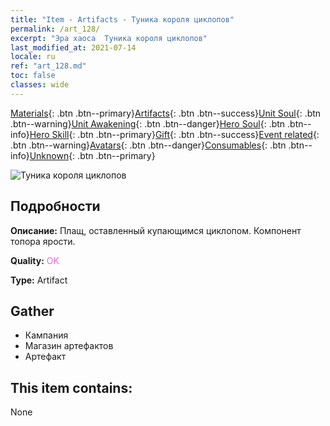 ```yaml
---
title: "Item - Artifacts - Туника короля циклопов"
permalink: /art_128/
excerpt: "Эра хаоса  Туника короля циклопов"
last_modified_at: 2021-07-14
locale: ru
ref: "art_128.md"
toc: false
classes: wide
---
```

 [Materials](/ItemsRU/){: .btn .btn--primary}[Artifacts](/ItemsRU/Artifacts/){: .btn .btn--success}[Unit Soul](/ItemsRU/UnitSoul/){: .btn .btn--warning}[Unit Awakening](/ItemsRU/UnitAwakening/){: .btn .btn--danger}[Hero Soul](/ItemsRU/HeroSoul/){: .btn .btn--info}[Hero Skill](/ItemsRU/HeroSkill/){: .btn .btn--primary}[Gift](/ItemsRU/Gift/){: .btn .btn--success}[Event related](/ItemsRU/Events/){: .btn .btn--warning}[Avatars](/ItemsRU/Avatars/){: .btn .btn--danger}[Consumables](/ItemsRU/Consumables/){: .btn .btn--info}[Unknown](/ItemsRU/Unknown/){: .btn .btn--primary}

 ![Туника короля циклопов](/images/t/artifact_40314.png)

## Подробности
 **Описание:** Плащ, оставленный купающимся циклопом. Компонент топора ярости.

 **Quality:** <span style="color: #DA70D6">OK</span>

 **Type:** Artifact

## Gather

*    Кампания 
*    Магазин артефактов 
*    Артефакт 

## This item contains:

  None

